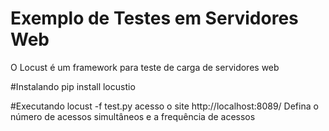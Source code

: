 # Exemplo de Testes em Servidores Web
O Locust é um framework para teste de carga de servidores web

#Instalando
pip install locustio

#Executando
locust -f test.py
acesso o site http://localhost:8089/
Defina o número de acessos simultâneos e a frequência de acessos